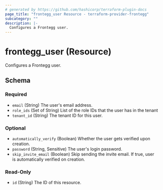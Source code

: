 ```yaml
---
# generated by https://github.com/hashicorp/terraform-plugin-docs
page_title: "frontegg_user Resource - terraform-provider-frontegg"
subcategory: ""
description: |-
  Configures a Frontegg user.
---
```


# frontegg_user (Resource)

Configures a Frontegg user.



<!-- schema generated by tfplugindocs -->
## Schema

### Required

- `email` (String) The user's email address.
- `role_ids` (Set of String) List of the role IDs that the user has in the tenant
- `tenant_id` (String) The tenant ID for this user.

### Optional

- `automatically_verify` (Boolean) Whether the user gets verified upon creation.
- `password` (String, Sensitive) The user's login password.
- `skip_invite_email` (Boolean) Skip sending the invite email. If true, user is automatically verified on creation.

### Read-Only

- `id` (String) The ID of this resource.


